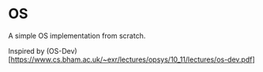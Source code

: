 # OS
A simple OS implementation from scratch.

Inspired by (OS-Dev)[https://www.cs.bham.ac.uk/~exr/lectures/opsys/10_11/lectures/os-dev.pdf]
